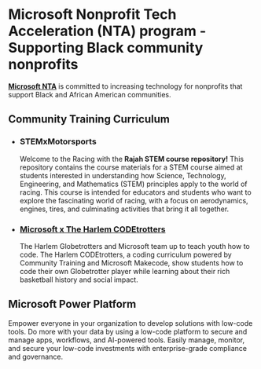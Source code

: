 # Microsoft Nonprofit Tech Acceleration (NTA) program - Supporting Black community nonprofits
**[Microsoft NTA](https://www.microsoft.com/en-us/nonprofits/technology-resources-black-nonprofits)** is committed to increasing technology for nonprofits that support Black and African American communities.


## Community Training Curriculum

- ### STEMxMotorsports
  Welcome to the Racing with the **Rajah STEM course repository!** This repository contains the course materials for a STEM course aimed at students interested in understanding how Science, Technology, Engineering, and Mathematics (STEM) principles apply to the world of racing. This course is intended for educators and students who want to explore the fascinating world of racing, with a focus on aerodynamics, engines, tires, and culminating activities that bring it all together.

- ### [Microsoft x The Harlem CODEtrotters](https://codetrottersworld.net/)
  The Harlem Globetrotters and Microsoft team up to teach youth how to code. The Harlem CODEtrotters, a coding curriculum powered by Community Training and Microsoft Makecode, show students how to code their own Globetrotter player while learning about their rich basketball history and social impact.

## Microsoft Power Platform
Empower everyone in your organization to develop solutions with low-code tools. Do more with your data by using a low-code platform to secure and manage apps, workflows, and AI-powered tools. Easily manage, monitor, and secure your low-code investments with enterprise-grade compliance and governance.
